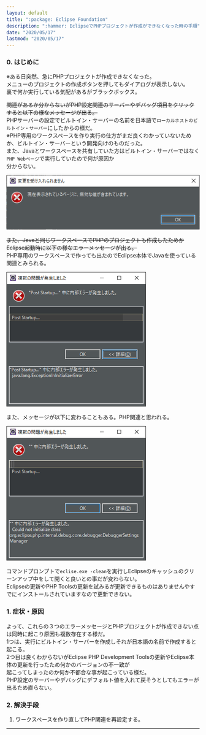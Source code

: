 ```yaml
---
layout: default
title: ":package: Eclipse Foundation"
description: ":hammer: EclipseでPHPプロジェクトが作成ができなくなった時の手順"
date: "2020/05/17"
lastmod: "2020/05/17"
---
```


### 0. はじめに

※ある日突然、急にPHPプロジェクトが作成できなくなった。  
メニューのプロジェクトの作成ボタンを押してもダイアログが表示しない。  
裏で何か実行している気配があるがブラックボックス。  

~~関連があるか分からないがPHP設定関連のサーバーやデバッグ項目をクリックすると以下の様なメッセージが出る。~~  
PHPサーバーの設定でビルトイン・サーバーの名前を日本語で`ローカルホストのビルトイン・サーバー`にしたからの様だ。  
※PHP専用のワークスペースを作り実行の仕方がまだ良くわかっていないためか、ビルトイン・サーバーという開発向けのものだった。  
また、Javaとワークスペースを共有していた方はビルトイン・サーバーではなく`PHP Webページ`で実行していたので何が原因か  
分からない。  

![0-1](Php/Error1.png)

~~また、Javaと同じワークスペースでPHPのプロジェクトも作成したためかEclipse起動時に以下の様なエラーメッセージが出る。~~  
PHP専用のワークスペースで作っても出たのでEclipse本体でJavaを使っている関連とみられる。  

![0-2](Php/Error2.png)

また、メッセージが以下に変わることもある。PHP関連と思われる。  

![0-3](Php/Error3.png)

コマンドプロンプトで`eclise.exe -clean`を実行しEclipseのキャッシュのクリーンアップ中をして開くと良いとの事だが変わらない。  
Eclipseの更新やPHP Toolsの更新を試みるが更新できるものはありませんやすでにインストールされていますなので更新できない。 

### 1. 症状・原因

よって、これらの３つのエラーメッセージとPHPプロジェクトが作成できない点は同時に起こり原因も複数存在する様だ。  
1つは、実行にビルトイン・サーバーを作成しそれが日本語の名前で作成すると起こる。  
2つ目は良くわからないがEclipse PHP Development Toolsの更新やEclipse本体の更新を行ったため何かのバージョンの不一致が  
起こってしまったのか何か不都合な事が起こっている様だ。  
PHP設定のサーバーやデバッグにデフォルト値を入れて戻そうとしてもエラーが出るため直らない。  

### 2. 解決手段

1.  ワークスペースを作り直してPHP関連を再設定する。  

* * *
